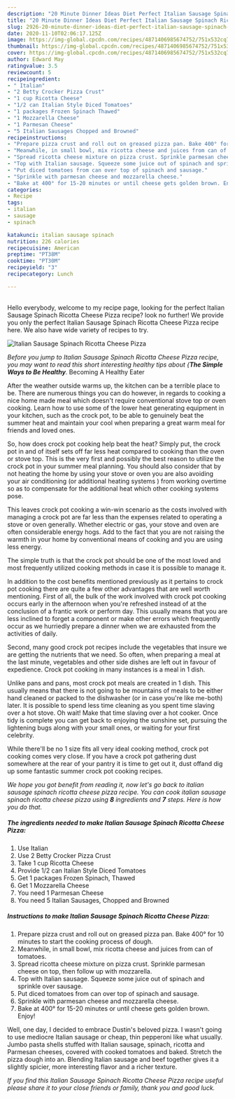 ```yaml
---
description: "20 Minute Dinner Ideas Diet Perfect Italian Sausage Spinach Ricotta Cheese Pizza"
title: "20 Minute Dinner Ideas Diet Perfect Italian Sausage Spinach Ricotta Cheese Pizza"
slug: 2926-20-minute-dinner-ideas-diet-perfect-italian-sausage-spinach-ricotta-cheese-pizza
date: 2020-11-10T02:06:17.125Z
image: https://img-global.cpcdn.com/recipes/4871406985674752/751x532cq70/italian-sausage-spinach-ricotta-cheese-pizza-recipe-main-photo.jpg
thumbnail: https://img-global.cpcdn.com/recipes/4871406985674752/751x532cq70/italian-sausage-spinach-ricotta-cheese-pizza-recipe-main-photo.jpg
cover: https://img-global.cpcdn.com/recipes/4871406985674752/751x532cq70/italian-sausage-spinach-ricotta-cheese-pizza-recipe-main-photo.jpg
author: Edward May
ratingvalue: 3.5
reviewcount: 5
recipeingredient:
- " Italian"
- "2 Betty Crocker Pizza Crust"
- "1 cup Ricotta Cheese"
- "1/2 can Italian Style Diced Tomatoes"
- "1 packages Frozen Spinach Thawed"
- "1 Mozzarella Cheese"
- "1 Parmesan Cheese"
- "5 Italian Sausages Chopped and Browned"
recipeinstructions:
- "Prepare pizza crust and roll out on greased pizza pan. Bake 400° for 10 minutes to start the cooking process of dough."
- "Meanwhile, in small bowl, mix ricotta cheese and juices from can of tomatoes."
- "Spread ricotta cheese mixture on pizza crust. Sprinkle parmesan cheese on top, then follow up with mozzarella."
- "Top with Italian sausage. Squeeze some juice out of spinach and sprinkle over sausage."
- "Put diced tomatoes from can over top of spinach and sausage."
- "Sprinkle with parmesan cheese and mozzarella cheese."
- "Bake at 400° for 15-20 minutes or until cheese gets golden brown. Enjoy!"
categories:
- Recipe
tags:
- italian
- sausage
- spinach

katakunci: italian sausage spinach 
nutrition: 226 calories
recipecuisine: American
preptime: "PT38M"
cooktime: "PT30M"
recipeyield: "3"
recipecategory: Lunch

---
```

<br>
Hello everybody, welcome to my recipe page, looking for the perfect Italian Sausage Spinach Ricotta Cheese Pizza recipe? look no further! We provide you only the perfect Italian Sausage Spinach Ricotta Cheese Pizza recipe here. We also have wide variety of recipes to try.
<br>


![Italian Sausage Spinach Ricotta Cheese Pizza](https://img-global.cpcdn.com/recipes/4871406985674752/751x532cq70/italian-sausage-spinach-ricotta-cheese-pizza-recipe-main-photo.jpg)

<i>Before you jump to Italian Sausage Spinach Ricotta Cheese Pizza recipe, you may want to read this short interesting healthy tips about {<strong>The Simple Ways to Be Healthy</strong>.</i>
Becoming A Healthy Eater


After the weather outside warms up, the kitchen can be a terrible place to be. There are numerous things you can do however, in regards to cooking a nice home made meal which doesn't require conventional stove top or oven cooking. Learn how to use some of the lower heat generating equipment in your kitchen, such as the crock pot, to be able to genuinely beat the summer heat and maintain your cool when preparing a great warm meal for friends and loved ones.

So, how does crock pot cooking help beat the heat? Simply put, the crock pot in and of itself sets off far less heat compared to cooking than the oven or stove top. This is the very first and possibly the best reason to utilize the crock pot in your summer meal planning. You should also consider that by not heating the home by using your stove or oven you are also avoiding your air conditioning (or additional heating systems ) from working overtime so as to compensate for the additional heat which other cooking systems pose.

This leaves crock pot cooking a win-win scenario as the costs involved with managing a crock pot are far less than the expenses related to operating a stove or oven generally. Whether electric or gas, your stove and oven are often considerable energy hogs. Add to the fact that you are not raising the warmth in your home by conventional means of cooking and you are using less energy.

 The simple truth is that the crock pot should be one of the most loved and most frequently utilized cooking methods in case it is possible to manage it.  



In addition to the cost benefits mentioned previously as it pertains to crock pot cooking there are quite a few other advantages that are well worth mentioning. First of all, the bulk of the work involved with crock pot cooking occurs early in the afternoon when you're refreshed instead of at the conclusion of a frantic work or perform day. This usually means that you are less inclined to forget a component or make other errors which frequently occur as we hurriedly prepare a dinner when we are exhausted from the activities of daily.

Second, many good crock pot recipes include the vegetables that insure we are getting the nutrients that we need. So often, when preparing a meal at the last minute, vegetables and other side dishes are left out in favour of expedience. Crock pot cooking in many instances is a meal in 1 dish.

 Unlike pans and pans, most crock pot meals are created in 1 dish. This usually means that there is not going to be mountains of meals to be either hand cleaned or packed to the dishwasher (or in case you're like me-both) later. It is possible to spend less time cleaning as you spent time slaving over a hot stove. Oh wait! Make that time slaving over a hot cooker. Once tidy is complete you can get back to enjoying the sunshine set, pursuing the lightening bugs along with your small ones, or waiting for your first celebrity.

While there'll be no 1 size fits all very ideal cooking method, crock pot cooking comes very close. If you have a crock pot gathering dust somewhere at the rear of your pantry it is time to get out it, dust offand dig up some fantastic summer crock pot cooking recipes.


<i>We hope you got benefit from reading it, now let's go back to italian sausage spinach ricotta cheese pizza recipe. You can cook italian sausage spinach ricotta cheese pizza using <strong>8</strong> ingredients and <strong>7</strong> steps. Here is how you do that.
</i>

##### The ingredients needed to make Italian Sausage Spinach Ricotta Cheese Pizza:

1. Use  Italian
1. Use 2 Betty Crocker Pizza Crust
1. Take 1 cup Ricotta Cheese
1. Provide 1/2 can Italian Style Diced Tomatoes
1. Get 1 packages Frozen Spinach, Thawed
1. Get 1 Mozzarella Cheese
1. You need 1 Parmesan Cheese
1. You need 5 Italian Sausages, Chopped and Browned


##### Instructions to make Italian Sausage Spinach Ricotta Cheese Pizza:

1. Prepare pizza crust and roll out on greased pizza pan. Bake 400° for 10 minutes to start the cooking process of dough.
1. Meanwhile, in small bowl, mix ricotta cheese and juices from can of tomatoes.
1. Spread ricotta cheese mixture on pizza crust. Sprinkle parmesan cheese on top, then follow up with mozzarella.
1. Top with Italian sausage. Squeeze some juice out of spinach and sprinkle over sausage.
1. Put diced tomatoes from can over top of spinach and sausage.
1. Sprinkle with parmesan cheese and mozzarella cheese.
1. Bake at 400° for 15-20 minutes or until cheese gets golden brown. Enjoy!


Well, one day, I decided to embrace Dustin&#39;s beloved pizza. I wasn&#39;t going to use mediocre Italian sausage or cheap, thin pepperoni like what usually. Jumbo pasta shells stuffed with Italian sausage, spinach, ricotta and Parmesan cheeses, covered with cooked tomatoes and baked. Stretch the pizza dough into an. Blending Italian sausage and beef together gives it a slightly spicier, more interesting flavor and a richer texture. 

<i>If you find this Italian Sausage Spinach Ricotta Cheese Pizza recipe useful please share it to your close friends or family, thank you and good luck.</i>
